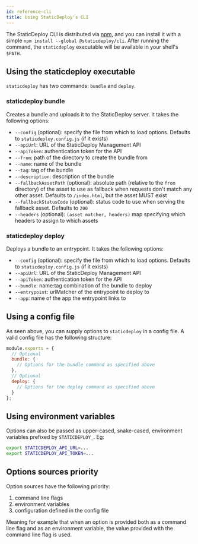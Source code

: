 ```yaml
---
id: reference-cli
title: Using StaticDeploy's CLI
---
```


The StaticDeploy CLI is distributed via [npm](https://npmjs.com), and you can
install it with a simple `npm install --global @staticdeploy/cli`. After running
the command, the `staticdeploy` executable will be available in your shell's
`$PATH`.

## Using the staticdeploy executable

`staticdeploy` has two commands: `bundle` and `deploy`.

### staticdeploy bundle

Creates a bundle and uploads it to the StaticDeploy server. It takes the
following options:

- `--config` (optional): specify the file from which to load options. Defaults
  to `staticdeploy.config.js` (if it exists)
- `--apiUrl`: URL of the StaticDeploy Management API
- `--apiToken`: authentication token for the API
- `--from`: path of the directory to create the bundle from
- `--name`: name of the bundle
- `--tag`: tag of the bundle
- `--description`: description of the bundle
- `--fallbackAssetPath` (optional): absolute path (relative to the `from`
  directory) of the asset to use as fallback when requests don't match any other
  asset. Defaults to `/index.html`, but the asset MUST exist
- `--fallbackStatusCode` (optional): status code to use when serving the
  fallback asset. Defaults to `200`
- `--headers` (optional): `(asset matcher, headers)` map specifying which
  headers to assign to which assets

### staticdeploy deploy

Deploys a bundle to an entrypoint. It takes the following options:

- `--config` (optional): specify the file from which to load options. Defaults
  to `staticdeploy.config.js` (if it exists)
- `--apiUrl`: URL of the StaticDeploy Management API
- `--apiToken`: authentication token for the API
- `--bundle`: name:tag combination of the bundle to deploy
- `--entrypoint`: urlMatcher of the entrypoint to deploy to
- `--app`: name of the app the entrypoint links to

## Using a config file

As seen above, you can supply options to `staticdeploy` in a config file. A valid
config file has the following structure:

```js
module.exports = {
  // Optional
  bundle: {
    // Options for the bundle command as specified above
  },
  // Optional
  deploy: {
    // Options for the deploy command as specified above
  }
};
```

## Using environment variables

Options can also be passed as upper-cased, snake-cased, environment variables
prefixed by `STATICDEPLOY_`. Eg:

```sh
export STATICDEPLOY_API_URL=...
export STATICDEPLOY_API_TOKEN=...
```

## Options sources priority

Option sources have the following priority:

1.  command line flags
2.  environment variables
3.  configuration defined in the config file

Meaning for example that when an option is provided both as a command line flag
and as an environment variable, the value provided with the command line flag is
used.
